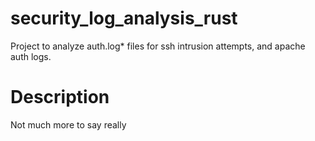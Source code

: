 security_log_analysis_rust
=====================


Project to analyze auth.log* files for ssh intrusion attempts, and apache auth logs.


Description
===========

Not much more to say really
